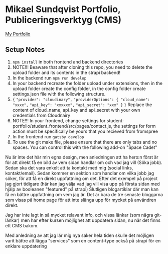 # Mikael Sundqvist Portfolio, Publiceringsverktyg (CMS)
<a href="https://mike-sundqvist-portfolio.netlify.app/">My Portfolio</a>

## Setup Notes

1. `npm install` in both frontend and backend directories
2. NOTE!!! Beaware that after cloning this repo, you need to delete the upload folder and its contents in the strapi backend!
3. In the backend run `npm run develop`
4. In your backend recreate the folder upload under extensions, then in the upload folder create the config folder, in the config folder create settings.json file with the following structure.
5. `{`
   `"provider": "cloudinary",`
   `"providerOptions": { "cloud_name": "xxxx",`
   `"api_key": "xxxxxx",`
   `"api_secret": "xxx" }`
   `}`
   Replace the content of cloud_name, api_key and api_secret with your own credentials from Cloudnairy
6. NOTE!!! In your frontend, change settings for student-portfolio/student_frontend/src/pages/contact.js, the settings for form action must be specifically be yours that you recieved from fromspree
7. In the frontend run `gatsby develop`
8. To use the git make file, please ensure that there are only tabs and no spaces. You can control this with the following add-on "Space Cadet"


Nu är inte det här min egna design, men anledningen att ha hero:n först
är för att direkt få en bild av vem sidan handlar om och vad jag vill (Söka jobb).
Sedan ska det vara enkelt att ta kontakt med mig (social links, kontakt/email).
Sedan kommer en sektion som handlar om vilka jobb jag söker, för att få en direkt uppfattning om det.
Efter det exempel på project jag gjort tidigare (här kan jag välja vad jag vill visa upp
på första sidan med hjälp av booleanen "featured" på strapi)
Slutligen blogartiklar där man kan få en bättre uppfattning om vem jag är.
Det är bara de tre senaste bloggarna som visas på home page för att inte 
slänga upp för mycket på användren direkt.

Jag har inte lagt in så mycket relavant info, och vissa länkar (som några git-länkar)
men har efter kursen möjlighet att uppdatera sidan, nu när det finns ett CMS bakom.

Med anledning av att jag lär mig nya saker hela tiden skulle det möjligen varit
bättre att lägga "services" som en content-type också på strapi för en enklare uppdatering
